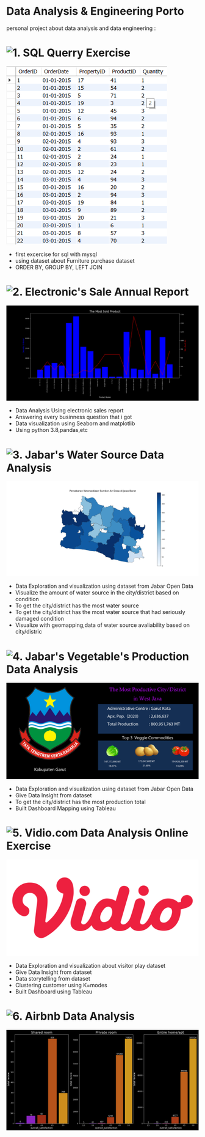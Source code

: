# Data Analysis & Engineering Porto
personal project about data analysis and data engineering :


 # ![1. SQL Querry Exercise](https://github.com/boxside/SQL-sales-exercise1)
 
 
  ![SQL](https://github.com/boxside/SQL-sales-exercise1/blob/main/figure/1.png)
 
 
  * first excercise for sql with mysql
  * using dataset about Furniture purchase dataset
  * ORDER BY, GROUP BY, LEFT JOIN


  # ![2. Electronic's Sale Annual Report](https://github.com/boxside/Electronic-s-Sale-Annual-Report)
 
 
  ![electronic](https://github.com/boxside/Electronic-s-Sale-Annual-Report/blob/main/Figure/Figure_4.png)
 
 
  * Data Analysis Using electronic sales report
  * Answering every businness question that i got
  * Data visualization using Seaborn and matplotlib
  * Using python 3.8,pandas,etc
  
  
   # ![3. Jabar's Water Source Data Analysis](https://github.com/boxside/Jabar-s_Water_Source)
 
 
  ![water](https://github.com/boxside/Jabar-s_Water_Source/blob/main/figure/Figure_3.png)
 
 
  * Data Exploration and visualization using dataset from Jabar Open Data
  * Visualize the amount of water source in the city/district based on condition
  * To get the city/district has the most water source
  * To get the city/district has the most water source that had seriously damaged condition
  * Visualize with geomapping,data of water source avaliability based on city/distric


  
   # ![4. Jabar's Vegetable's Production Data Analysis](https://github.com/boxside/Jabar-Veggie)
 
 
  ![veggie](https://github.com/boxside/Jabar-Veggie/blob/main/figure/Untitled-3.jpg)
 
 
  * Data Exploration and visualization using dataset from Jabar Open Data
  * Give Data Insight from dataset
  * To get the city/district has the most production total
  * Built Dashboard Mapping using Tableau


   # ![5. Vidio.com Data Analysis Online Exercise](https://github.com/boxside/Vidio_Play_Data_Analysis)
 
 
  ![vidio](https://github.com/boxside/Vidio_Play_Data_Analysis/blob/main/figure/1200px-Logo_Vidio.png)
 
 
  * Data Exploration and visualization about visitor play dataset
  * Give Data Insight from dataset
  * Data storytelling from dataset
  * Clustering customer using K=modes
  * Built Dashboard using Tableau


   # ![6. Airbnb Data Analysis](https://github.com/boxside/Airbnb_Data_Analysis)
 
 
  ![Airbnb](https://github.com/boxside/Airbnb_Data_Analysis/blob/main/output_15_0.png)
 
  

